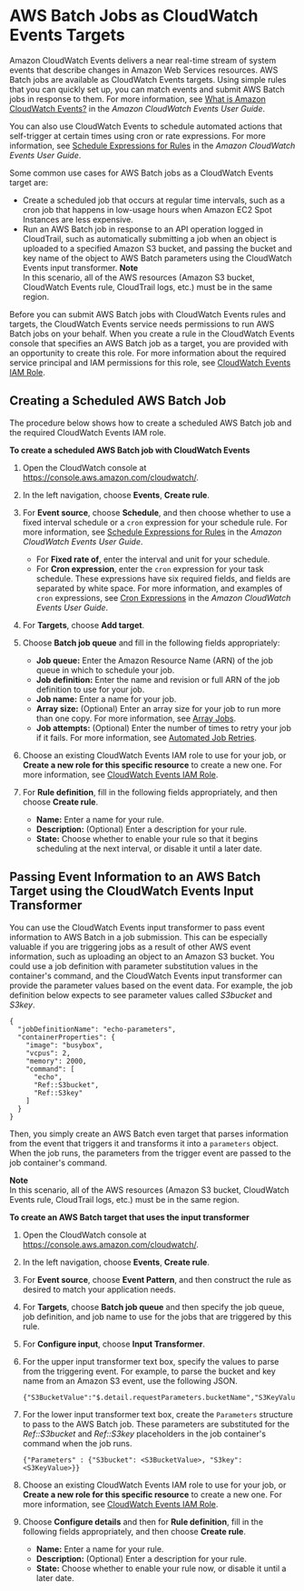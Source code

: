 # AWS Batch Jobs as CloudWatch Events Targets<a name="batch-cwe-target"></a>

Amazon CloudWatch Events delivers a near real\-time stream of system events that describe changes in Amazon Web Services resources\. AWS Batch jobs are available as CloudWatch Events targets\. Using simple rules that you can quickly set up, you can match events and submit AWS Batch jobs in response to them\. For more information, see [What is Amazon CloudWatch Events?](http://docs.aws.amazon.com/AmazonCloudWatch/latest/events/WhatIsCloudWatchEvents.html) in the *Amazon CloudWatch Events User Guide*\.

You can also use CloudWatch Events to schedule automated actions that self\-trigger at certain times using cron or rate expressions\. For more information, see [Schedule Expressions for Rules](http://docs.aws.amazon.com/AmazonCloudWatch/latest/events/ScheduledEvents.html) in the *Amazon CloudWatch Events User Guide*\.

Some common use cases for AWS Batch jobs as a CloudWatch Events target are:
+ Create a scheduled job that occurs at regular time intervals, such as a cron job that happens in low\-usage hours when Amazon EC2 Spot Instances are less expensive\.
+ Run an AWS Batch job in response to an API operation logged in CloudTrail, such as automatically submitting a job when an object is uploaded to a specified Amazon S3 bucket, and passing the bucket and key name of the object to AWS Batch parameters using the CloudWatch Events input transformer\.
**Note**  
In this scenario, all of the AWS resources \(Amazon S3 bucket, CloudWatch Events rule, CloudTrail logs, etc\.\) must be in the same region\.

Before you can submit AWS Batch jobs with CloudWatch Events rules and targets, the CloudWatch Events service needs permissions to run AWS Batch jobs on your behalf\. When you create a rule in the CloudWatch Events console that specifies an AWS Batch job as a target, you are provided with an opportunity to create this role\. For more information about the required service principal and IAM permissions for this role, see [CloudWatch Events IAM Role](CWE_IAM_role.md)\.

## Creating a Scheduled AWS Batch Job<a name="scheduled-batch-job"></a>

The procedure below shows how to create a scheduled AWS Batch job and the required CloudWatch Events IAM role\.

**To create a scheduled AWS Batch job with CloudWatch Events**

1. Open the CloudWatch console at [https://console\.aws\.amazon\.com/cloudwatch/](https://console.aws.amazon.com/cloudwatch/)\.

1. In the left navigation, choose **Events**, **Create rule**\.

1. For **Event source**, choose **Schedule**, and then choose whether to use a fixed interval schedule or a `cron` expression for your schedule rule\. For more information, see [Schedule Expressions for Rules](http://docs.aws.amazon.com/AmazonCloudWatch/latest/events/ScheduledEvents.html) in the *Amazon CloudWatch Events User Guide*\.
   + For **Fixed rate of**, enter the interval and unit for your schedule\.
   + For **Cron expression**, enter the `cron` expression for your task schedule\. These expressions have six required fields, and fields are separated by white space\. For more information, and examples of `cron` expressions, see [Cron Expressions](http://docs.aws.amazon.com/AmazonCloudWatch/latest/events/ScheduledEvents.html#CronExpressions) in the *Amazon CloudWatch Events User Guide*\.

1. For **Targets**, choose **Add target**\. 

1. Choose **Batch job queue** and fill in the following fields appropriately:
   + **Job queue:** Enter the Amazon Resource Name \(ARN\) of the job queue in which to schedule your job\.
   + **Job definition:** Enter the name and revision or full ARN of the job definition to use for your job\.
   + **Job name:** Enter a name for your job\.
   + **Array size:** \(Optional\) Enter an array size for your job to run more than one copy\. For more information, see [Array Jobs](array_jobs.md)\.
   + **Job attempts:** \(Optional\) Enter the number of times to retry your job if it fails\. For more information, see [Automated Job Retries](job_retries.md)\.

1. Choose an existing CloudWatch Events IAM role to use for your job, or **Create a new role for this specific resource** to create a new one\. For more information, see [CloudWatch Events IAM Role](CWE_IAM_role.md)\.

1. For **Rule definition**, fill in the following fields appropriately, and then choose **Create rule**\.
   + **Name:** Enter a name for your rule\.
   + **Description:** \(Optional\) Enter a description for your rule\.
   + **State:** Choose whether to enable your rule so that it begins scheduling at the next interval, or disable it until a later date\.

## Passing Event Information to an AWS Batch Target using the CloudWatch Events Input Transformer<a name="cwe-input-transformer"></a>

You can use the CloudWatch Events input transformer to pass event information to AWS Batch in a job submission\. This can be especially valuable if you are triggering jobs as a result of other AWS event information, such as uploading an object to an Amazon S3 bucket\. You could use a job definition with parameter substitution values in the container's command, and the CloudWatch Events input transformer can provide the parameter values based on the event data\. For example, the job definition below expects to see parameter values called *S3bucket* and *S3key*\.

```
{
  "jobDefinitionName": "echo-parameters",
  "containerProperties": {
    "image": "busybox",
    "vcpus": 2,
    "memory": 2000,
    "command": [
      "echo",
      "Ref::S3bucket",
      "Ref::S3key"
    ]
  }
}
```

Then, you simply create an AWS Batch even target that parses information from the event that triggers it and transforms it into a `parameters` object\. When the job runs, the parameters from the trigger event are passed to the job container's command\.

**Note**  
In this scenario, all of the AWS resources \(Amazon S3 bucket, CloudWatch Events rule, CloudTrail logs, etc\.\) must be in the same region\.

**To create an AWS Batch target that uses the input transformer**

1. Open the CloudWatch console at [https://console\.aws\.amazon\.com/cloudwatch/](https://console.aws.amazon.com/cloudwatch/)\.

1. In the left navigation, choose **Events**, **Create rule**\.

1. For **Event source**, choose **Event Pattern**, and then construct the rule as desired to match your application needs\.

1. For **Targets**, choose **Batch job queue** and then specify the job queue, job definition, and job name to use for the jobs that are triggered by this rule\.

1. For **Configure input**, choose **Input Transformer**\.

1. For the upper input transformer text box, specify the values to parse from the triggering event\. For example, to parse the bucket and key name from an Amazon S3 event, use the following JSON\.

   ```
   {"S3BucketValue":"$.detail.requestParameters.bucketName","S3KeyValue":"$.detail.requestParameters.key"}
   ```

1. For the lower input transformer text box, create the `Parameters` structure to pass to the AWS Batch job\. These parameters are substituted for the *Ref::S3bucket* and *Ref::S3key* placeholders in the job container's command when the job runs\.

   ```
   {"Parameters" : {"S3bucket": <S3BucketValue>, "S3key": <S3KeyValue>}}
   ```

1. Choose an existing CloudWatch Events IAM role to use for your job, or **Create a new role for this specific resource** to create a new one\. For more information, see [CloudWatch Events IAM Role](CWE_IAM_role.md)\.

1. Choose **Configure details** and then for **Rule definition**, fill in the following fields appropriately, and then choose **Create rule**\.
   + **Name:** Enter a name for your rule\.
   + **Description:** \(Optional\) Enter a description for your rule\.
   + **State:** Choose whether to enable your rule now, or disable it until a later date\.